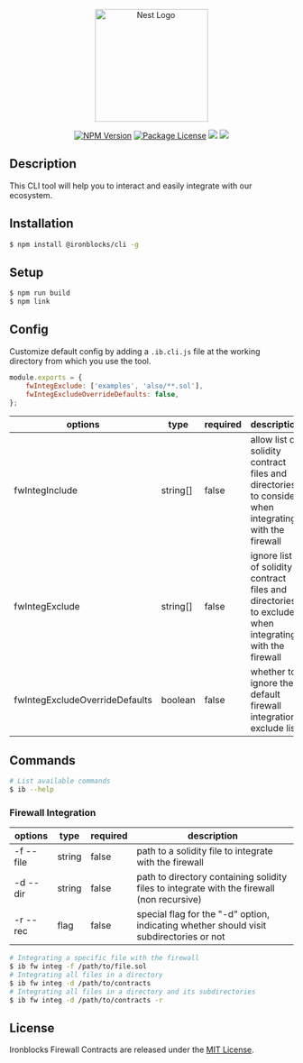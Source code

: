 <p align="center">
    <a href="https://www.ironblocks.com/" target="blank"><img src="https://app.ironblocks.com/assets/icons/ironblocks/logo.svg" width="200" alt="Nest Logo" /></a>
</p>

<p align="center">
    <a href="https://www.npmjs.com/~ironblocks" target="_blank"><img src="https://img.shields.io/npm/v/@ironblocks/cli" alt="NPM Version" /></a>
    <a href="https://opensource.org/licenses/MIT" target="_blank"><img src="https://img.shields.io/badge/License-MIT-green.svg" alt="Package License" /></a>
    <a href="https://discord.com/channels/1065679814289268929" target="_blank"><img src="https://img.shields.io/badge/Discord-blue?logo=discord&logoColor=white"></a>
    <a href="https://twitter.com/Ironblocks_" target="_blank"><img src="https://img.shields.io/twitter/follow/nestframework.svg?style=social&label=Follow"></a>
</p>

## Description

This CLI tool will help you to interact and easily integrate with our ecosystem.

## Installation

```bash
$ npm install @ironblocks/cli -g
```

## Setup

```bash
$ npm run build
$ npm link
```

## Config

Customize default config by adding a `.ib.cli.js` file at the working directory from which you use the tool.

```js
module.exports = {
    fwIntegExclude: ['examples', 'also/**.sol'],
    fwIntegExcludeOverrideDefaults: false,
};
```

| options                        | type        | required | description                                                                                           | defaults              |
|--------------------------------| ----------- | -------- | ------------------------------------------------------------------------------------------------------|-----------------------|
| fwIntegInclude                 | string[]    | false    | allow list of solidity contract files and directories to consider when integrating with the firewall  | -                     |
| fwIntegExclude                 | string[]    | false    | ignore list of solidity contract files and directories to exclude when integrating with the firewall  | ["**/node_modules/*"] |
| fwIntegExcludeOverrideDefaults | boolean     | false    | whether to ignore the default firewall integration exclude list                                       | false                 |

## Commands
```bash
# List available commands
$ ib --help
```

### Firewall Integration

| options   | type       | required | description                                                                                |
|-----------| ---------- | -------- | -------------------------------------------------------------------------------------------|
| -f --file | string     | false    | path to a solidity file to integrate with the firewall                                     |
| -d --dir  | string     | false    | path to directory containing solidity files to integrate with the firewall (non recursive) |
| -r --rec  | flag       | false    | special flag for the "-d" option, indicating whether should visit subdirectories or not    |

```bash
# Integrating a specific file with the firewall
$ ib fw integ -f /path/to/file.sol
# Integrating all files in a directory
$ ib fw integ -d /path/to/contracts
# Integrating all files in a directory and its subdirectories
$ ib fw integ -d /path/to/contracts -r
```

## License

Ironblocks Firewall Contracts are released under the [MIT License](LICENSE).
